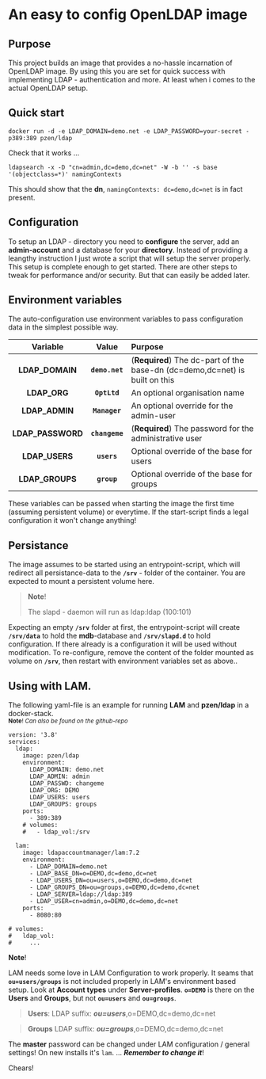 # An easy to config OpenLDAP image

## Purpose
This project builds an image that provides a no-hassle incarnation of OpenLDAP image. By using this you are set for quick success with implementing LDAP - authentication and more. At least when i comes to the actual OpenLDAP setup. 

## Quick start
`docker run -d -e LDAP_DOMAIN=demo.net -e LDAP_PASSWORD=your-secret -p389:389 pzen/ldap`

Check that it works ...

`ldapsearch -x -D "cn=admin,dc=demo,dc=net" -W -b '' -s base '(objectclass=*)' namingContexts`

This should show that the **dn**, `namingContexts: dc=demo,dc=net` is in fact present.

## Configuration
To setup an LDAP - directory you need to **configure** the server, add an **admin-account** and a database for your **directory**.
Instead of  providing a leangthy instruction I just wrote a script that will setup the server properly. This setup is complete enough to get started. There are other steps to tweak for performance and/or security. But that can easily be added later.

## Environment variables

The auto-configuration use environment variables to pass configuration data in the simplest possible way.

| Variable  | Value  | Purpose |
|:---------:|:------:|:--------|
| **LDAP_DOMAIN** | **`demo.net`** | (**Required**) The dc-part of the base-dn (dc=demo,dc=net) is built on this|
| **LDAP_ORG**    | **`OptLtd`** | An optional organisation name  |
| **LDAP_ADMIN**  | **`Manager`** | An optional override for the admin-user |
| **LDAP_PASSWORD** | **`changeme`** | (**Required**) The password for the administrative user |
| **LDAP_USERS** | **`users`** | Optional override of the base for users |
| **LDAP_GROUPS** | **`group`** | Optional override of the base for groups |

These variables can be passed when starting the image the first time (assuming persistent volume) or everytime. If the start-script finds a legal configuration it won't change anything!

## Persistance
The image assumes to be started using an entrypoint-script, which will redirect all persistance-data to the **`/srv`** - folder of the container. You are expected to mount a persistent volume here.

> **Note**!
>
> The slapd - daemon will run as ldap:ldap (100:101)

Expecting an empty **`/srv`** folder at first, the entrypoint-script will create **`/srv/data`** to hold the **mdb**-database and **`/srv/slapd.d`** to hold configuration. If there already is a configuration it will be used without modification. To re-configure, remove the content of the folder mounted as volume on **`/srv`**, then restart with environment variables set as above..


## Using with LAM.

The following yaml-file is an example for running **LAM** and **pzen/ldap** in a docker-stack.<br>
<sub>**Note**! _Can also be found on the github-repo_</sub>

    version: '3.8'
    services:
      ldap:
        image: pzen/ldap
        environment:
          LDAP_DOMAIN: demo.net
          LDAP_ADMIN: admin
          LDAP_PASSWD: changeme
          LDAP_ORG: DEMO
          LDAP_USERS: users
          LDAP_GROUPS: groups
        ports:
          - 389:389
        # volumes:
        #   - ldap_vol:/srv
  
      lam:
        image: ldapaccountmanager/lam:7.2
        environment:
          - LDAP_DOMAIN=demo.net
          - LDAP_BASE_DN=o=DEMO,dc=demo,dc=net
          - LDAP_USERS_DN=ou=users,o=DEMO,dc=demo,dc=net
          - LDAP_GROUPS_DN=ou=groups,o=DEMO,dc=demo,dc=net
          - LDAP_SERVER=ldap://ldap:389
          - LDAP_USER=cn=admin,o=DEMO,dc=demo,dc=net
        ports:
          - 8080:80

    # volumes:
    #   ldap_vol:
    #     ...

**Note**!

LAM needs some love in LAM Configuration to work properly. It seams that **`ou=users/groups`** is not included properly in LAM's environment based setup. Look at **Account types** under **Server-profiles**. **`o=DEMO`** is there on the **Users** and **Groups**, but not **`ou=users`** and **`ou=groups`**.

> **Users**:
>  LDAP suffix: _**ou=users**_,o=DEMO,dc=demo,dc=net

> **Groups** 
>  LDAP suffix: _**ou=groups**_,o=DEMO,dc=demo,dc=net

The **master** password can be changed under LAM configuration / general settings!
On new installs it's `lam`. ...  _**Remember to change it**_!

Chears!
